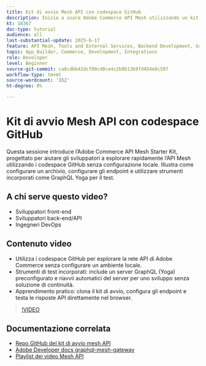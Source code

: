 ```yaml
---
title: Kit di avvio Mesh API con codespace GitHub
description: Inizia a usare Adobe Commerce API Mesh utilizzando un kit di avvio basato su GitHub, non è necessaria alcuna configurazione locale.
kt: 18367
doc-type: tutorial
audience: all
last-substantial-update: 2025-6-17
feature: API Mesh, Tools and External Services, Backend Development, GraphQL, Storefront
topic: App Builder, Commerce, Development, Integrations
role: Developer
level: Beginner
source-git-commit: ca8cdbb42dcf89cd0ce4c2b8b13b9fd454e8c597
workflow-type: tm+mt
source-wordcount: '152'
ht-degree: 0%

---
```



# Kit di avvio Mesh API con codespace GitHub

Questa sessione introduce l’Adobe Commerce API Mesh Starter Kit, progettato per aiutare gli sviluppatori a esplorare rapidamente l’API Mesh utilizzando i codespace GitHub senza configurazione locale. Illustra come configurare un archivio, configurare gli endpoint e utilizzare strumenti incorporati come GraphQL Yoga per il test.

## A chi serve questo video?

* Sviluppatori front-end
* Sviluppatori back-end/API
* Ingegneri DevOps

## Contenuto video

* Utilizza i codespace GitHub per esplorare la rete API di Adobe Commerce senza configurare un ambiente locale.
* Strumenti di test incorporati: include un server GraphQL (Yoga) preconfigurato e riavvii automatici del server per uno sviluppo senza soluzione di continuità.
* Apprendimento pratico: clona il kit di avvio, configura gli endpoint e testa le risposte API direttamente nel browser.

>[!VIDEO](https://video.tv.adobe.com/v/3464025?learn=on&enablevpops&captions=ita)

## Documentazione correlata

* [Repo GitHub del kit di avvio mesh API](https://github.com/adobe-commerce/api-mesh-starter-kit)
* [Adobe Developer docs graphql-mesh-gateway](https://developer.adobe.com/graphql-mesh-gateway/)
* [Playlist dei video Mesh API](https://experienceleague.adobe.com/it/playlists/commerce-get-started-app-builder-and-api-mesh)
